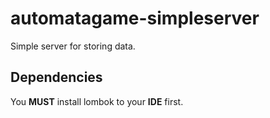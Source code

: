 # automatagame-simpleserver

Simple server for storing data.

## Dependencies

You **MUST** install lombok to your **IDE** first.